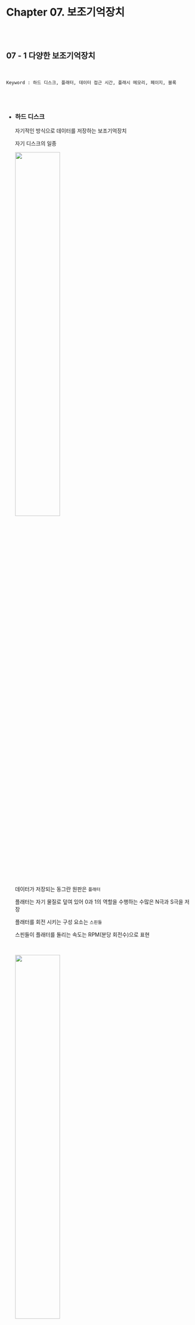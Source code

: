 # Chapter 07. 보조기억장치

<br><br>

## 07 - 1 다양한 보조기억장치

<br>

    Keyword : 하드 디스크, 플래터, 데이터 접근 시간, 플래시 메모리, 페이지, 블록


<br><br>

- ### 하드 디스크

    자기적인 방식으로 데이터를 저장하는 보조기억장치

    자기 디스크의 일종
    
    <p align="left"><img src="./image/하드디스크.png" width="50%"></p>

    데이터가 저장되는 동그란 원판은 `플래터`

    플래터는 자기 물질로 덮여 있어 0과 1의 역할을 수행하는 수많은 N극과 S극을 저장

    플래터를 회전 시키는 구성 요소는 `스핀들`

    스핀들이 플래터를 돌리는 속도는 RPM(분당 회전수)으로 표현
    
    <br>

    <p align="left"><img src="./image/하드디스크2.png" width="50%"></p>

    플래터를 대상으로 데이터를 읽고 쓰는 구성 요소는 `헤드`

    플래터 위에서 미세하게 떠 있는 채로 데이터를 읽고 씀

    헤드를 원하는 위치로 이동시키는 `디스크 암`

    <br>

    <p align="left"><img src="./image/하드디스크3.png" width="50%"></p>

    플래터는 `트랙`과 `섹터` 단위로 데이터를 저장

    여러 겹의 플래터 상에서 같은 트랙을 모아 `실린더`를 이룸

    디스크 암을 움직이지 않고도 바로 데이터에 접근할 수 있기 때문에 연속된 정보는 보통 한 실린더에 기록

    <br><br>

- 하드 디스크가 저장된 데이터에 접근하는 시간

    성능에 큰 영향을 끼치는 시간이기에 중요

    - 탐색 시간

        접근하려는 데이터가 저장된 트랙까지 헤드를 이동시키는 시간

        <br>

    - 회전 지연
        
        헤드가 있는 곳으로 플래터를 회전시키는 시간

        <br>

    - 전송 시간

        하드 디스크와 컴퓨터 간에 데이터를 전송하는 시간

        <br>

    탐색 시간과 회전 지연을 단축시키기 위해서는 플래터를 빨리 돌려 RPM을 높이는 것도 중요하지만, 참조 지역성 즉 접근하려는 데이터가 플래터 혹은 헤드를 조금만 옮겨도 접근할 수 있는 곳에 위치해 있는 것도 중요

<br><br>

- ### 플래시 메모리

    전기적으로 데이터를 읽고 쓸 수 있는 반도체 기반의 저장 장치
    
    USB, SD 카드, SSD 등은 플래시 메모리 기반의 보조기억장치

    플래시 메모리에는 데이터를 저장하는 가장 작은 단위인 `셀`이 있음

    <br><br>

    하나의 셀에 몇 비트를 저장할 수 있느냐에 따라서 종류가 나뉘는데 한 셀에 1비트를 저장할 수 있으면 SLC, 2비트를 저장할 수 있으면 MLC, 3비트를 저장할 수 있으면 TLC라고 함


    - SLC

        한 셀로 0과 1 두 개의 정보를 표현

        MLC, TLC에 비해 비트의 빠른 입출력이 가능

        수명도 MLC, TLC에 비해 길지만, 용량 대비 가격이 높음

        혼자서 살면 감당해야 할 주거 비용이 커지는 것과 비슷

        데이터를 읽고 쓰기가 매우 많이 반복되며 고성능의 빠른 저장 장치가 필요할 경우에 사용

        <br>

    - MLC

        한 셀로 네 개의 정보를 표현

        SLC보다 속도와 수명은 떨어지지만, SLC보다 많은 데이터를 수용할 수 있음

        SLC보다 가격이 저렴

        시중에 사용되는 많은 플래시 메모리 저장 장치들은 MLC, TLC로 만들어짐

        <br>

    - TLC

        한 셀로 여덟 개의 정보를 표현

        SLC, MLC보다 수명과 속도는 떨어지지만 용량 대비 가격이 저렴

        <br>

    <p align="center"><img src="./image/플래시메모리.png" width="60%"></p>

    <br><br>

    셀보다 더 큰 단위들

    - 페이지 : 셀들이 모여서 만들어진 단위

    - 블록 : 페이지가 모여 만들어진 단위

    - 플레인 : 블록이 모여 만들어진 단위

    - 다이 : 플레인이 모여 만들어진 단위


    `플래시 메모리에서 읽기와 쓰기는 페이지 단위로 이루어지며, 삭제는 페이지보다 큰 블록 단위로 이루어짐`

    
    <br><br>

    페이지의 상태

    - Free

        어떠한 데이터도 저장하고 있지 않아 새로운 데이터를 저장할 수 있는 상태

        <br>

    - Valid

        이미 유효한 데이터를 저장하고 있는 상태

        <br>

    - Invalid

        쓰레기값이라고 부르는 유효하지 않은 데이터를 저장하고 있는 상태

        <br>

    플래시 메모리는 하드 디스크와 달리 덮어쓰기가 불가능하여 Valid 상태인 페이지에는 새 데이터를 저장할 수 없음

    유효한 페이지들만 새로운 블록으로 복사한 후 기존 블록을 삭제하여 공간을 정리하는 `가비지 컬렉션`을 사용

    Why?

    플래시 메모리의 삭제는 블록 단위로 실행되기 때문

    
---

## 07 - 2 RAID의 정의와 종류
<br>

    Keyword : RAID, RAID 0, RAID 1, RAID 4, RAID 5, RAID 6

<br><br>

- ### RAID의 정의

    주로 하드 디스크와 SSD를 사용하는 기술로, 데이터의 안전성 혹은 높은 성능을 위해 `여러 개의 물리적 보조기억장치를 마치 하나의 논리적 보조기억장치처럼 사용하는 기술`

    <br><br>

- ### RAID의 종류

    RAID 레벨(RAID 구성 방법)

    RAID 0, RAID 1, RAID 2, RAID 3, RAID 4, RAID 5, RAID 6, RAID 10, RAID 50 ...

    But, RAID 2와 RAID 3은 현재 잘 활용되지 않음

    - RAID 0
        
        <p align="center"><img src="./image/RAID0.png" width="60%"></p>

        여러 개의 보조기억장치에 데이터를 단순히 나누어 저장하는 구성 방식

        데이터를 저장할 때 각 하드 디스크는 번갈아 가며 데이터를 저장

        저장되는 데이터가 하드 디스크 개수만큼 나뉘어 저장

        줄무늬처럼 분산되어 저장된 데이터를 `스트라입`

        분산하여 저장하는 것을 `스트라이핑`

        <br>

        스트라이핑이 되면 데이터를 읽고 쓰는 속도가 빨라짐
        
        Why?
        
        하나의 대용량 저장 장치를 이용했더라면 여러 번에 걸쳐 읽고 써야하지만 동시에 읽고 쓸 수 있기 때문

        하지만 RAID 0의 단점은 저장된 정보가 안전하지 않다는 것

        RAID 0으로 구성된 하드 디스크 중 하나에 문제가 생긴다면 다른 모든 하드 디스크의 정보를 읽는 데 문제가 생김

        그래서 등장한 것이 RAID 1

        <br><br>

    - RAID 1

        <p align="center"><img src="./image/RAID1.png" width="60%"></p>

        복사본을 만드는 방식이기에 미러링이라고 부름

        데이터를 쓸 때 원본과 복사본 두 군데에 씀

        쓰기 속도는 RAID 0보다 느리지만 복구가 매우 간단하다는 장점

        하지만 사용 가능한 용량이 적어지는 단점이 존재

        <br><br>

    - RAID 4

        <p align="center"><img src="./image/RAID4.png" width="60%"></p>

        완전한 복사본을 만드는 대신 오류를 검출하고 복구하기 위한 정보를 저장하는 장치를 둠

        오류를 검출하고 복구하기 위한 정보를 `패리티 비트`라고 함

        패리티를 저장한 장치를 이용해 다른 장치들의 오류를 검출하고, 오류가 있다면 복구

        RAID 1보다 적은 하드 디스크로도 데이터를 안전하게 보관 가능

        cf) 패리티 비트는 본래 오류 검출용 정보지만, RAID에서는 오류 복구도 가능함

        <br><br>

    - RAID 5

        <p align="center"><img src="./image/RAID5.png" width="60%"></p>

        새로운 데이터가 저장될 때마다 패리티를 저장하는 디스크에도 데이터를 쓰기 때문에 패리티를 저장하는 장치에 병목 현상이 발생한다는 문제를 해결하기 위해 패리티 정보를 분산하여 저장하여 병목 현상을 해소

        <br><br>

    - RAID 6

        <p align="center"><img src="./image/RAID6.png" width="60%"></p>

        기본적인 구성은 RAID 5와 같으나 서로 다른 두 개의 패리티를 두는 방식

        RAID 4, RAID 5보다 안전한 구성

        다만 함께 저장할 패리티가 두 개이므로 쓰기 속도는 RAID 5보다 느리지만, 데이터 저장 속도를 조금 희생하더라도 데이터를 더욱 안전하게 보관하고 싶을 때 사용하는 방식


        











    